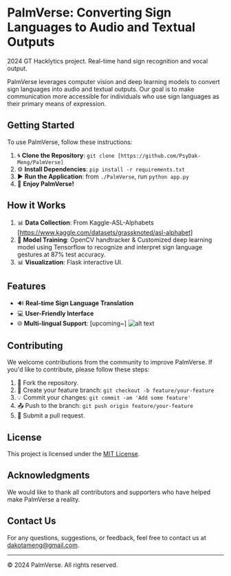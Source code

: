# PalmVerse: Converting Sign Languages to Audio and Textual Outputs
2024 GT Hacklytics project. Real-time hand sign recognition and vocal output. 

PalmVerse leverages computer vision and deep learning models to convert sign languages into audio and textual outputs. Our goal is to make communication more accessible for individuals who use sign languages as their primary means of expression.


 ## Getting Started
To use PalmVerse, follow these instructions:
1. 🌀 **Clone the Repository**: `git clone [https://github.com/PsyDak-Meng/PalmVerse]`
2. ⚙️ **Install Dependencies**: `pip install -r requirements.txt`
4. ▶️ **Run the Application**: from `./PalmVerse`, run `python app.py`
5. 🎉 **Enjoy PalmVerse!**

## How it Works
1. 📊 **Data Collection**: From Kaggle-ASL-Alphabets [https://www.kaggle.com/datasets/grassknoted/asl-alphabet]
2. 🧠 **Model Training**: OpenCV handtracker & Customized deep learning model using Tensorflow to recognize and interpret sign language gestures at 87% test accuracy.
3. 📊 **Visualization**: Flask interactive UI.


## Features
- 🔊 **Real-time Sign Language Translation**
- 💻 **User-Friendly Interface**
- 🌐 **Multi-lingual Support**: [upcoming~]
![alt text](http://url/to/img.png)

## Contributing
We welcome contributions from the community to improve PalmVerse. If you'd like to contribute, please follow these steps:

1. 🍴 Fork the repository.
2. 🔀 Create your feature branch: `git checkout -b feature/your-feature`
3. 💡 Commit your changes: `git commit -am 'Add some feature'`
4. 📤 Push to the branch: `git push origin feature/your-feature`
5. 🚀 Submit a pull request.
## License

This project is licensed under the [MIT License](LICENSE).

## Acknowledgments

We would like to thank all contributors and supporters who have helped make PalmVerse a reality.

## Contact Us

For any questions, suggestions, or feedback, feel free to contact us at [dakotameng@gmail.com](mailto:dakotameng@gmail.com).

---
© 2024 PalmVerse. All rights reserved.
